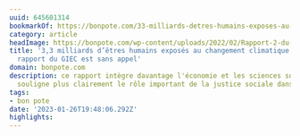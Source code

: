 ```yaml
---
uuid: 645601314
bookmarkOf: https://bonpote.com/33-milliards-detres-humains-exposes-au-changement-climatique-le-nouveau-rapport-du-giec-est-sans-appel/
category: article
headImage: https://bonpote.com/wp-content/uploads/2022/02/Rapport-2-du-GIEC.jpg
title: '3,3 milliards d’êtres humains exposés au changement climatique : le nouveau
  rapport du GIEC est sans appel'
domain: bonpote.com
description: ce rapport intègre davantage l'économie et les sciences sociales, et
  souligne plus clairement le rôle important de la justice sociale dans
tags:
- bon pote
date: '2023-01-26T19:48:06.292Z'
highlights: 
---
```



